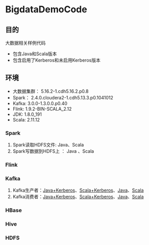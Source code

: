 # BigdataDemoCode

## 目的
大数据相关样例代码
* 包含Java和Scala版本
* 包含启用了Kerberos和未启用Kerberos版本

## 环境
- 大数据集群： 5.16.2-1.cdh5.16.2.p0.8
- Spark： 2.4.0.cloudera2-1.cdh5.13.3.p0.1041012
- Kafka: 3.0.0-1.3.0.0.p0.40
- Flink: 1.9.2-BIN-SCALA_2.12
- JDK: 1.8.0_191
- Scala: 2.11.12
### Spark
1. Spark读取HDFS文件: Java、Scala
2. Spark写数据到HDFS上 ： Java 、Scala
### Flink

### Kafka
1. Kafka生产者：[Java+Kerberos](https://github.com/FrommyMind/BigdataDemoCode/blob/master/src/main/java/com/daniel/java/kafka/JavaKerberosProducerDemo.java)、[Scala+Kerberos](https://github.com/FrommyMind/BigdataDemoCode/blob/master/src/main/scala/com/daniel/scala/kafka/ScalaKerberosProducerDemo.scala)、[Java](https://github.com/FrommyMind/BigdataDemoCode/blob/master/src/main/java/com/daniel/java/kafka/JavaProducerDemo.java)、[Scala](https://github.com/FrommyMind/BigdataDemoCode/blob/master/src/main/scala/com/daniel/scala/kafka/ScalaProducerDemo.scala)
2. Kafka消费者：[Java+Kerberos](https://github.com/FrommyMind/BigdataDemoCode/blob/master/src/main/java/com/daniel/java/kafka/JavaKerberosConsumerDemo.java)、[Scala+Kerberos](https://github.com/FrommyMind/BigdataDemoCode/blob/master/src/main/scala/com/daniel/scala/kafka/ScalaKerberosConsumerDemo.scala)、[Java](https://github.com/FrommyMind/BigdataDemoCode/blob/master/src/main/java/com/daniel/java/kafka/JavaConsumerDemo.java)、[Scala](https://github.com/FrommyMind/BigdataDemoCode/blob/master/src/main/scala/com/daniel/scala/kafka/ScalaConsumerDemo.scala)
### HBase

### Hive

### HDFS